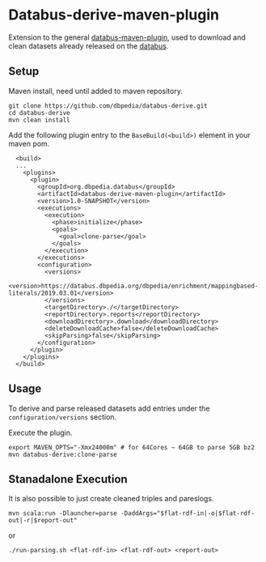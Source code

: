 # Databus-derive-maven-plugin

Extension to the general [databus-maven-plugin](https://github.com/dbpedia/databus-maven-plugin), used to download and clean datasets already released on the [databus](https://databus.dbpedia.org).

## Setup 

Maven install, need until added to maven repository.
```
git clone https://github.com/dbpedia/databus-derive.git
cd databus-derive
mvn clean install
```

Add the following plugin entry to the `BaseBuild(<build>)` element in your maven pom.
```
  <build>
  ...
    <plugins>
      <plugin>
        <groupId>org.dbpedia.databus</groupId>
        <artifactId>databus-derive-maven-plugin</artifactId>
        <version>1.0-SNAPSHOT</version>
        <executions>
          <execution>
            <phase>initialize</phase>
            <goals>
              <goal>clone-parse</goal>
            </goals>
          </execution>
        </executions>
        <configuration>
          <versions>
            <version>https://databus.dbpedia.org/dbpedia/enrichment/mappingbased-literals/2019.03.01</version>
          </versions>
          <targetDirectory>./</targetDirectory>
          <reportDirectory>.reports</reportDirectory>
          <downloadDirectory>.download</downloadDirectory>
          <deleteDownloadCache>false</deleteDownloadCache>
          <skipParsing>false</skipParsing>
        </configuration>
      </plugin>
    </plugins>
  </build>
```

## Usage

To derive and parse released datasets add entries under the `configuration/versions` section.

Execute the plugin.

```
export MAVEN_OPTS="-Xmx24000m" # for 64Cores ~ 64GB to parse 5GB bz2
mvn databus-derive:clone-parse
```

## Stanadalone Execution

It is also possible to just create cleaned triples and pareslogs.
```
mvn scala:run -Dlauncher=parse -DaddArgs="$flat-rdf-in|-o|$flat-rdf-out|-r|$report-out"
```
or
```
./run-parsing.sh <flat-rdf-in> <flat-rdf-out> <report-out>
```
